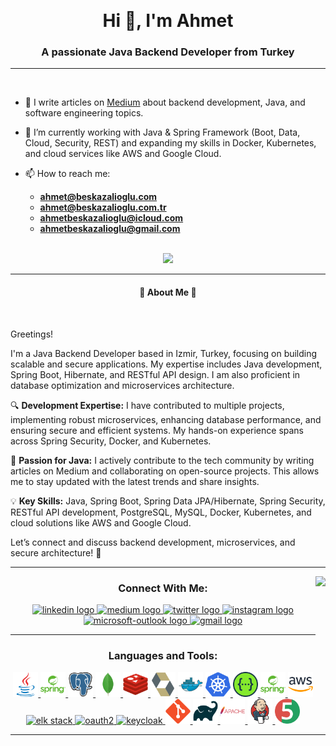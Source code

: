 <p align="center">
  <img src="https://camo.githubusercontent.com/0ab3ccd947eb4db17d1c8ea89c6ba3e7042b1d7dc5e7bb893339937670c6ab8f/68747470733a2f2f692e696d6775722e636f6d2f4136625747466c2e676966" alt="">
</p>

<h1 align="center">Hi 👋, I'm Ahmet</h1>
<h3 align="center">A passionate Java Backend Developer from Turkey</h3>
<hr>
<br>

- 📝 I write articles on [Medium](https://medium.com/@ahmetbeskazalioglu) about backend development, Java, and software engineering topics.

- 🌱 I’m currently working with Java & Spring Framework (Boot, Data, Cloud, Security, REST) and expanding my skills in Docker, Kubernetes, and cloud services like AWS and Google Cloud.

- 📫 How to reach me:
  - **ahmet@beskazalioglu.com**
  - **ahmet@beskazalioglu.com.tr**
  - **ahmetbeskazalioglu@icloud.com**
  - **ahmetbeskazalioglu@gmail.com**
<br>

<div align="center">
  <img height="200" src="https://www.bing.com/th/id/OGC.c0d1b11e54c2b07f7353dd160e8ba80d?pid=1.7&rurl=https%3a%2f%2fcdn.dribbble.com%2fusers%2f1059583%2fscreenshots%2f4171367%2fcoding-freak.gif&ehk=lm8USaegpIM08X3NbwFPQMr7SjSKU%2f%2faFj7rYY0odvA%3d" />
</div>

<hr>
<h4 align="center">🎯 About Me 🎯</h4>
<br>
<p align="left">Greetings!</p>
<p align="left">I'm a Java Backend Developer based in Izmir, Turkey, focusing on building scalable and secure applications. My expertise includes Java development, Spring Boot, Hibernate, and RESTful API design. I am also proficient in database optimization and microservices architecture.</p>

<p align="left">🔍 <strong>Development Expertise:</strong>
I have contributed to multiple projects, implementing robust microservices, enhancing database performance, and ensuring secure and efficient systems. My hands-on experience spans across Spring Security, Docker, and Kubernetes.</p>

<p align="left">🤖 <strong>Passion for Java:</strong>
I actively contribute to the tech community by writing articles on Medium and collaborating on open-source projects. This allows me to stay updated with the latest trends and share insights.</p>

<p align="left">💡 <strong>Key Skills:</strong>
Java, Spring Boot, Spring Data JPA/Hibernate, Spring Security, RESTful API development, PostgreSQL, MySQL, Docker, Kubernetes, and cloud solutions like AWS and Google Cloud.</p>

<p align="left">Let’s connect and discuss backend development, microservices, and secure architecture! 🚀</p>
<hr>

<img align="right" height="200" src="https://www.bing.com/th/id/OGC.9f38155a4b5654529f9c21a12b3411f3?pid=1.7&rurl=https%3a%2f%2fmedia1.tenor.com%2fimages%2f9f38155a4b5654529f9c21a12b3411f3%2ftenor.gif%3fitemid%3d15623574&ehk=i9uBekgW%2fntEXb6cJ0tVVDch7Mvg6%2fRjH%2ff%2fwky6vks%3d" />

<div align="center">
  <h3>Connect With Me:</h3>
  <a href="https://www.linkedin.com/in/ahmetbeskazalioglu/" target="_blank">
    <img src="https://raw.githubusercontent.com/maurodesouza/profile-readme-generator/master/src/assets/icons/social/linkedin/default.svg" width="52" height="40" alt="linkedin logo" />
  </a>
  <a href="https://medium.com/@ahmetbeskazalioglu" target="_blank">
    <img src="https://raw.githubusercontent.com/maurodesouza/profile-readme-generator/master/src/assets/icons/social/medium/default.svg" width="52" height="40" alt="medium logo" />
  </a>
  <a href="https://twitter.com/ahmetbeskazali" target="_blank">
    <img src="https://raw.githubusercontent.com/maurodesouza/profile-readme-generator/master/src/assets/icons/social/twitter/default.svg" width="52" height="40" alt="twitter logo" />
  </a>
  <a href="https://www.instagram.com/ahmetbeskazalioglu/" target="_blank">
    <img src="https://raw.githubusercontent.com/maurodesouza/profile-readme-generator/master/src/assets/icons/social/instagram/default.svg" width="52" height="40" alt="instagram logo" />
  </a>
  <a href="mailto:ahmetbeskazalioglu@icloud.com" target="_blank">
    <img src="https://raw.githubusercontent.com/maurodesouza/profile-readme-generator/master/src/assets/icons/social/microsoft-outlook/default.svg" width="52" height="40" alt="microsoft-outlook logo" />
  </a>
  <a href="mailto:ahmetbeskazalioglu@gmail.com" target="_blank">
    <img src="https://raw.githubusercontent.com/maurodesouza/profile-readme-generator/master/src/assets/icons/social/gmail/default.svg" width="52" height="40" alt="gmail logo" />
  </a>
</div>

<hr>

<h3 align="center">Languages and Tools:</h3>
<p align="center">
  <a href="https://www.java.com" target="_blank" rel="noreferrer"> <img src="https://raw.githubusercontent.com/devicons/devicon/master/icons/java/java-original.svg" alt="java" width="40" height="40"/> </a> 
  <a href="https://spring.io/projects/spring-boot" target="_blank" rel="noreferrer"> <img src="https://raw.githubusercontent.com/devicons/devicon/master/icons/spring/spring-original-wordmark.svg" alt="spring" width="40" height="40"/> </a>
  <a href="https://www.postgresql.org/" target="_blank" rel="noreferrer"> <img src="https://raw.githubusercontent.com/devicons/devicon/master/icons/postgresql/postgresql-original.svg" alt="postgresql" width="40" height="40"/> </a>
  <a href="https://www.mongodb.com/" target="_blank" rel="noreferrer"> <img src="https://raw.githubusercontent.com/devicons/devicon/master/icons/mongodb/mongodb-original.svg" alt="mongodb" width="40" height="40"/> </a>
  <a href="https://redis.io/" target="_blank" rel="noreferrer"> <img src="https://raw.githubusercontent.com/devicons/devicon/master/icons/redis/redis-original.svg" alt="redis" width="40" height="40"/> </a>
  <a href="https://hibernate.org/" target="_blank" rel="noreferrer"> <img src="https://raw.githubusercontent.com/devicons/devicon/master/icons/hibernate/hibernate-original.svg" alt="hibernate" width="40" height="40"/> </a>
  <a href="https://www.docker.com/" target="_blank" rel="noreferrer"> <img src="https://raw.githubusercontent.com/devicons/devicon/master/icons/docker/docker-original.svg" alt="docker" width="40" height="40"/> </a>
  <a href="https://kubernetes.io/" target="_blank" rel="noreferrer"> <img src="https://raw.githubusercontent.com/devicons/devicon/master/icons/kubernetes/kubernetes-plain.svg" alt="kubernetes" width="40" height="40"/> </a>
  <a href="https://swagger.io/" target="_blank" rel="noreferrer"> <img src="https://raw.githubusercontent.com/devicons/devicon/master/icons/swagger/swagger-original.svg" alt="swagger" width="40" height="40"/> </a>
  <a href="https://spring.io/projects/spring-cloud" target="_blank" rel="noreferrer"> <img src="https://raw.githubusercontent.com/devicons/devicon/master/icons/spring/spring-original-wordmark.svg" alt="spring cloud" width="40" height="40"/> </a>
  <a href="https://aws.amazon.com/ec2/" target="_blank" rel="noreferrer"> <img src="https://raw.githubusercontent.com/devicons/devicon/master/icons/amazonwebservices/amazonwebservices-original-wordmark.svg" alt="aws ec2" width="40" height="40"/> </a>
  <a href="https://www.elastic.co/what-is/elk-stack" target="_blank" rel="noreferrer"> <img src="https://www.vectorlogo.zone/logos/elastic/elastic-icon.svg" alt="elk stack" width="40" height="40"/> </a>
  <a href="https://oauth.net/2/" target="_blank" rel="noreferrer"> <img src="https://raw.githubusercontent.com/simple-icons/simple-icons/master/icons/oauth.svg" alt="oauth2" width="40" height="40"/> </a>
  <a href="https://www.keycloak.org/" target="_blank" rel="noreferrer"> <img src="https://www.keycloak.org/resources/images/keycloak_icon_512px.svg" alt="keycloak" width="40" height="40"/> </a>
  <a href="https://git-scm.com/" target="_blank" rel="noreferrer"> <img src="https://raw.githubusercontent.com/devicons/devicon/master/icons/git/git-original.svg" alt="git" width="40" height="40"/> </a>
  <a href="https://gradle.org/" target="_blank" rel="noreferrer"> <img src="https://raw.githubusercontent.com/devicons/devicon/master/icons/gradle/gradle-plain.svg" alt="gradle" width="40" height="40"/> </a>
  <a href="https://maven.apache.org/" target="_blank" rel="noreferrer"> <img src="https://raw.githubusercontent.com/devicons/devicon/master/icons/apache/apache-original-wordmark.svg" alt="maven" width="40" height="40"/> </a>
  <a href="https://www.jenkins.io/" target="_blank" rel="noreferrer"> <img src="https://raw.githubusercontent.com/devicons/devicon/master/icons/jenkins/jenkins-original.svg" alt="jenkins" width="40" height="40"/> </a>
  <a href="https://junit.org/junit5/" target="_blank" rel="noreferrer"> <img src="https://raw.githubusercontent.com/devicons/devicon/master/icons/junit/junit-original.svg" alt="junit" width="40" height="40"/> </a>
</p>
<hr>
